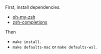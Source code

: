 First, install dependencies.

* [oh-my-zsh](https://github.com/robbyrussell/oh-my-zsh)
* [zsh-completions](https://github.com/zsh-users/zsh-completions#oh-my-zsh)

Then

* `make install`.
* `make defaults-mac` or `make defaults-wsl`.
